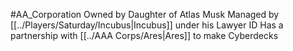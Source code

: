 #AA_Corporation
Owned by Daughter of Atlas Musk
Managed by [[../Players/Saturday/Incubus|Incubus]] under his Lawyer ID
Has a partnership with [[../AAA Corps/Ares|Ares]] to make Cyberdecks
